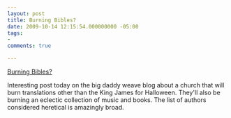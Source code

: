 ```yaml
---
layout: post
title: Burning Bibles?
date: 2009-10-14 12:15:54.000000000 -05:00
tags:
- 
comments: true

---
```

<p><a href="http://www.thebigdaddyweave.com/2009/10/burning-bibles-baptist-style.html">Burning Bibles?</a>
<div class="link_description">
<p>Interesting post today on the big daddy weave blog about a church that will burn translations other than the King James for Halloween. They'll also be burning an eclectic collection of music and books. The list of authors considered heretical is amazingly broad.</p>
</div>
